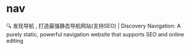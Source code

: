 # nav
🔍 发现导航 , 打造最强静态导航网站(支持SEO)  | Discovery Navigation: A purely static, powerful navigation website that supports SEO and online editing
